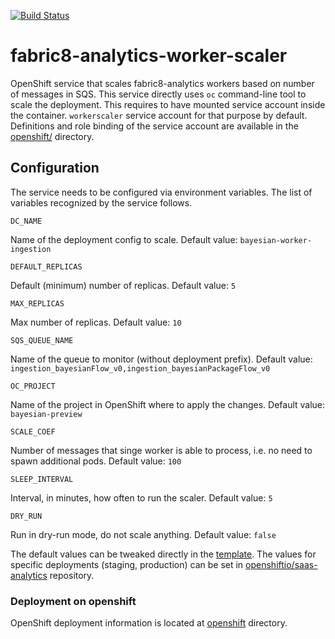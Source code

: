 [![Build Status](https://ci.centos.org/buildStatus/icon?job=devtools-fabric8-analytics-scaler-f8a-build-master)](https://ci.centos.org/job/devtools-fabric8-analytics-scaler-f8a-build-master/)


# fabric8-analytics-worker-scaler
OpenShift service that scales fabric8-analytics workers based on number of messages in SQS.
This service directly uses `oc` command-line tool to scale the deployment.
This requires to have mounted service account inside the container.
`workerscaler` service account for that purpose by default. Definitions and role binding of the service account
are available in the [openshift/](openshift/) directory.


## Configuration

The service needs to be configured via environment variables.
The list of variables recognized by the service follows.

`DC_NAME`

Name of the deployment config to scale. Default value: `bayesian-worker-ingestion`

`DEFAULT_REPLICAS`

Default (minimum) number of replicas. Default value: `5`

`MAX_REPLICAS`

Max number of replicas. Default value: `10`

`SQS_QUEUE_NAME`

Name of the queue to monitor (without deployment prefix). Default value: `ingestion_bayesianFlow_v0,ingestion_bayesianPackageFlow_v0`

`OC_PROJECT`

Name of the project in OpenShift where to apply the changes. Default value: `bayesian-preview`

`SCALE_COEF`

Number of messages that singe worker is able to process, i.e. no need to spawn additional pods. Default value: `100`

`SLEEP_INTERVAL`

Interval, in minutes, how often to run the scaler. Default value: `5`

`DRY_RUN`

Run in dry-run mode, do not scale anything. Default value: `false`


The default values can be tweaked directly in the [template](openshift/template.yaml).
The values for specific deployments (staging, production) can be set
in [openshiftio/saas-analytics](https://github.com/openshiftio/saas-analytics/blob/master/bay-services/worker-scaler.yaml) repository.


### Deployment on openshift

OpenShift deployment information is located at [openshift](openshift/) directory.
